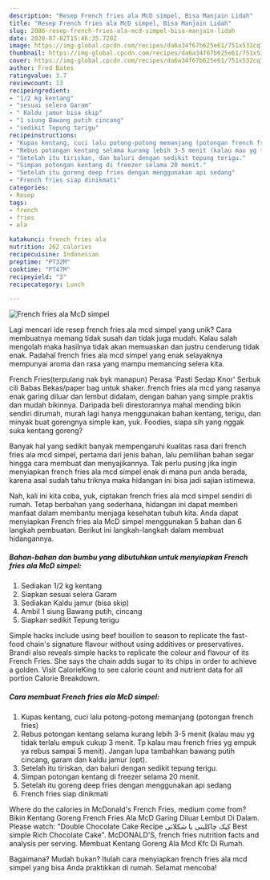 ```yaml
---
description: "Resep French fries ala McD simpel, Bisa Manjain Lidah"
title: "Resep French fries ala McD simpel, Bisa Manjain Lidah"
slug: 2086-resep-french-fries-ala-mcd-simpel-bisa-manjain-lidah
date: 2020-07-02T15:46:35.720Z
image: https://img-global.cpcdn.com/recipes/da6a34f67b625e61/751x532cq70/french-fries-ala-mcd-simpel-foto-resep-utama.jpg
thumbnail: https://img-global.cpcdn.com/recipes/da6a34f67b625e61/751x532cq70/french-fries-ala-mcd-simpel-foto-resep-utama.jpg
cover: https://img-global.cpcdn.com/recipes/da6a34f67b625e61/751x532cq70/french-fries-ala-mcd-simpel-foto-resep-utama.jpg
author: Fred Bates
ratingvalue: 3.7
reviewcount: 13
recipeingredient:
- "1/2 kg kentang"
- "sesuai selera Garam"
- " Kaldu jamur bisa skip"
- "1 siung Bawang putih cincang"
- "sedikit Tepung terigu"
recipeinstructions:
- "Kupas kentang, cuci lalu potong-potong memanjang (potongan french fries)"
- "Rebus potongan kentang selama kurang lebih 3-5 menit (kalau mau yg tidak terlalu empuk cukup 3 menit. Tp kalau mau french fries yg empuk ya rebus sampai 5 menit). Jangan lupa tambahkan bawang putih cincang, garam dan kaldu jamur (opt)."
- "Setelah itu tiriskan, dan baluri dengan sedikit tepung terigu."
- "Simpan potongan kentang di freezer selama 20 menit."
- "Setelah itu goreng deep fries dengan menggunakan api sedang"
- "French fries siap dinikmati"
categories:
- Resep
tags:
- french
- fries
- ala

katakunci: french fries ala 
nutrition: 262 calories
recipecuisine: Indonesian
preptime: "PT32M"
cooktime: "PT47M"
recipeyield: "3"
recipecategory: Lunch

---
```



![French fries ala McD simpel](https://img-global.cpcdn.com/recipes/da6a34f67b625e61/751x532cq70/french-fries-ala-mcd-simpel-foto-resep-utama.jpg)

Lagi mencari ide resep french fries ala mcd simpel yang unik? Cara membuatnya memang tidak susah dan tidak juga mudah. Kalau salah mengolah maka hasilnya tidak akan memuaskan dan justru cenderung tidak enak. Padahal french fries ala mcd simpel yang enak selayaknya mempunyai aroma dan rasa yang mampu memancing selera kita.

French Fries(terpulang nak byk manapun) Perasa &#39;Pasti Sedap Knor&#39; Serbuk cili Babas Bekas/paper bag untuk shaker..french fries ala mcd yang rasanya enak garing diluar dan lembut didalam, dengan bahan yang simple praktis dan mudah bikinnya. Daripada beli direstorannya mahal mending bikin sendiri dirumah, murah lagi hanya menggunakan bahan kentang, terigu, dan minyak buat gorengnya simple kan, yuk. Foodies, siapa sih yang nggak suka kentang goreng?

Banyak hal yang sedikit banyak mempengaruhi kualitas rasa dari french fries ala mcd simpel, pertama dari jenis bahan, lalu pemilihan bahan segar hingga cara membuat dan menyajikannya. Tak perlu pusing jika ingin menyiapkan french fries ala mcd simpel enak di mana pun anda berada, karena asal sudah tahu triknya maka hidangan ini bisa jadi sajian istimewa.


Nah, kali ini kita coba, yuk, ciptakan french fries ala mcd simpel sendiri di rumah. Tetap berbahan yang sederhana, hidangan ini dapat memberi manfaat dalam membantu menjaga kesehatan tubuh kita. Anda dapat menyiapkan French fries ala McD simpel menggunakan 5 bahan dan 6 langkah pembuatan. Berikut ini langkah-langkah dalam membuat hidangannya.

<!--inarticleads1-->

##### Bahan-bahan dan bumbu yang dibutuhkan untuk menyiapkan French fries ala McD simpel:

1. Sediakan 1/2 kg kentang
1. Siapkan sesuai selera Garam
1. Sediakan  Kaldu jamur (bisa skip)
1. Ambil 1 siung Bawang putih, cincang
1. Siapkan sedikit Tepung terigu


Simple hacks include using beef bouillon to season to replicate the fast-food chain&#39;s signature flavour without using additives or preservatives. Brandi also reveals simple hacks to replicate the colour and flavour of its French Fries. She says the chain adds sugar to its chips in order to achieve a golden. Visit CalorieKing to see calorie count and nutrient data for all portion Calorie Breakdown. 

<!--inarticleads2-->

##### Cara membuat French fries ala McD simpel:

1. Kupas kentang, cuci lalu potong-potong memanjang (potongan french fries)
1. Rebus potongan kentang selama kurang lebih 3-5 menit (kalau mau yg tidak terlalu empuk cukup 3 menit. Tp kalau mau french fries yg empuk ya rebus sampai 5 menit). Jangan lupa tambahkan bawang putih cincang, garam dan kaldu jamur (opt).
1. Setelah itu tiriskan, dan baluri dengan sedikit tepung terigu.
1. Simpan potongan kentang di freezer selama 20 menit.
1. Setelah itu goreng deep fries dengan menggunakan api sedang
1. French fries siap dinikmati


Where do the calories in McDonald&#39;s French Fries, medium come from? Bikin Kentang Goreng French Fries Ala McD Garing Diluar Lembut Di Dalam. Please watch: &#34;Double Chocolate Cake Recipe کیک چاکلیتی یا شکلاتی Best simple Rich Chocolate Cake&#34;. McDONALD&#39;S, french fries nutrition facts and analysis per serving. Membuat Kentang Goreng Ala Mcd Kfc Di Rumah. 

Bagaimana? Mudah bukan? Itulah cara menyiapkan french fries ala mcd simpel yang bisa Anda praktikkan di rumah. Selamat mencoba!
